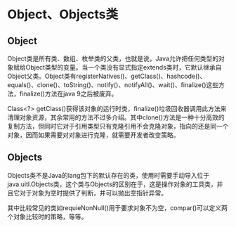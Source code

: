 <!--
 * @Descripttion: 
 * @version: 
 * @Author: 32353
 * @Date: 2021-03-15 17:35:15
 * @LastEditors: 32353
 * @LastEditTime: 2021-03-16 14:51:06
-->

# Object、Objects类

## Object

Object类是所有类、数组、枚举类的父类，也就是说，Java允许把任何类型的对象赋给Object类型的变量。当一个类没有显式指定extends类时，它默认继承自Object父类。Object类有registerNatives()、getClass()、hashcode()、equals()、clone()、toString()、notify()、notifyAll()、wait()、finalize()这些方法，finalize()方法在java 9之后被废弃。

Class<?> getClass()获得该对象的运行时类，finalize()垃圾回收器调用此方法来清理对象资源，其余常用的方法不过多介绍。其中clone()方法是一种十分高效的复制方法，但同时它对于引用类型只有克隆引用不会克隆对象，指向的还是同一个对象，因而如果需要对对象进行克隆，就需要开发者改变策略。

## Objects

Objects类不是Java的lang包下的默认存在的类，使用时需要手动导入位于java.uitl.Objects类，这个类与Objects的区别在于，这是操作对象的工具类，并且它对于对象为空时提供了判断，并可以抛出空指针异常。

其中比较常见的类如requieNonNull()用于要求对象不为空，compar()可以定义两个对象比较时的策略，等等。
